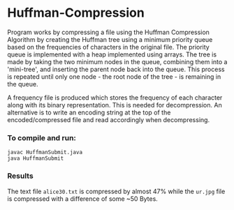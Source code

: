 # Huffman-Compression

Program works by compressing a file using the Huffman Compression Algorithm by creating the Huffman tree using a minimum priority queue based on the frequencies of characters in the original file. The priority queue is implemented with a heap implemented using arrays. The tree is made by taking the two minimum nodes in the queue, combining them into a 'mini-tree', and inserting the parent node back into the queue. This process is repeated until only one node - the root node of the tree - is remaining in the queue.

A frequency file is produced which stores the frequency of each character along with its binary representation. This is needed for decompression. An alternative is to write an encoding string at the top of the encoded/compressed file and read accordingly when decompressing.

### To compile and run:
```
javac HuffmanSubmit.java
java HuffmanSubmit
```

### Results
The text file `alice30.txt` is compressed by almost 47% while the `ur.jpg` file is compressed with a difference of some ~50 Bytes. 
